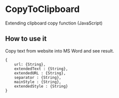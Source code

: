 # CopyToClipboard

Extending clipboard copy function (JavaScript)

## How to use it
Copy text from website into MS Word and see result.

````
{
    url: {String},
    extendedText : {String},
    extendedURL : {String},
    separator : {String},
    mainStyle : {String},
    extendedStyle : {String}
}
````
